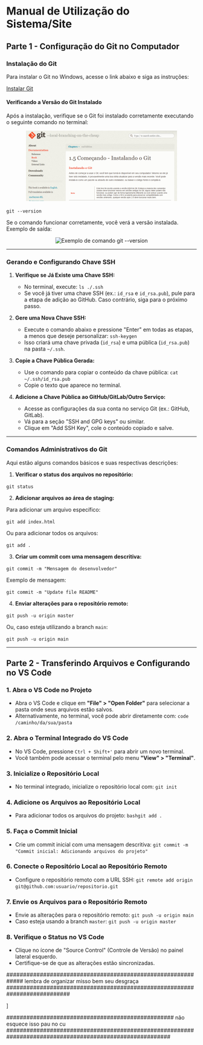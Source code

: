 # Manual de Utilização do Sistema/Site

## Parte 1 - Configuração do Git no Computador

### Instalação do Git

Para instalar o Git no Windows, acesse o link abaixo e siga as instruções:

[Instalar Git](https://git-scm.com/book/pt-br/v2/Come%C3%A7ando-Instalando-o-Git)

#### Verificando a Versão do Git Instalado

Após a instalação, verifique se o Git foi instalado corretamente executando o seguinte comando no terminal:

<p align="center">
    <img src="docs/images/Git.png" width="400" alt="Instalação do git">
</p>

```git --version```

Se o comando funcionar corretamente, você verá a versão instalada. Exemplo de saída:

<p align="center">
    <img src="docs/images/GitVersion.png" width="400" alt="Exemplo de comando git --version">
</p>

---

### Gerando e Configurando Chave SSH

1. **Verifique se Já Existe uma Chave SSH:**
   - No terminal, execute:
     ```ls ./.ssh```
   - Se você já tiver uma chave SSH (ex.: `id_rsa` e `id_rsa.pub`), pule para a etapa de adição ao GitHub. Caso contrário, siga para o próximo passo.

2. **Gere uma Nova Chave SSH:**
   - Execute o comando abaixo e pressione "Enter" em todas as etapas, a menos que deseje personalizar:
     ```ssh-keygen```
   - Isso criará uma chave privada (`id_rsa`) e uma pública (`id_rsa.pub`) na pasta `~/.ssh`.

3. **Copie a Chave Pública Gerada:**
   - Use o comando para copiar o conteúdo da chave pública:
     ```cat ~/.ssh/id_rsa.pub```
   - Copie o texto que aparece no terminal.

4. **Adicione a Chave Pública ao GitHub/GitLab/Outro Serviço:**
   - Acesse as configurações da sua conta no serviço Git (ex.: GitHub, GitLab).
   - Vá para a seção "SSH and GPG keys" ou similar.
   - Clique em "Add SSH Key", cole o conteúdo copiado e salve.
---

### Comandos Administrativos do Git

Aqui estão alguns comandos básicos e suas respectivas descrições:

1. **Verificar o status dos arquivos no repositório:**

```git status```

2. **Adicionar arquivos ao área de staging:**

Para adicionar um arquivo específico:

```git add index.html```

Ou para adicionar todos os arquivos:

```git add .```

3. **Criar um commit com uma mensagem descritiva:**

```git commit -m "Mensagem do desenvolvedor"```

Exemplo de mensagem: 

```git commit -m "Update file README"```

4. **Enviar alterações para o repositório remoto:**

```git push -u origin master```

Ou, caso esteja utilizando a branch `main`:

```git push -u origin main```

---

## Parte 2 - Transferindo Arquivos e Configurando no VS Code

### 1. **Abra o VS Code no Projeto**
   - Abra o VS Code e clique em **"File" > "Open Folder"** para selecionar a pasta onde seus arquivos estão salvos.
   - Alternativamente, no terminal, você pode abrir diretamente com:
     ```code /caminho/da/sua/pasta```

### 2. **Abra o Terminal Integrado do VS Code**
   - No VS Code, pressione `Ctrl + Shift+'` para abrir um novo terminal.
   - Você também pode acessar o terminal pelo menu **"View" > "Terminal"**.

### 3. **Inicialize o Repositório Local**
   - No terminal integrado, inicialize o repositório local com:
     ```git init```

### 4. **Adicione os Arquivos ao Repositório Local**
   - Para adicionar todos os arquivos do projeto:
     ```bashgit add .```

### 5. **Faça o Commit Inicial**
   - Crie um commit inicial com uma mensagem descritiva:
     ```git commit -m "Commit inicial: Adicionando arquivos do projeto"```

### 6. **Conecte o Repositório Local ao Repositório Remoto**
   - Configure o repositório remoto com a URL SSH:
     ```git remote add origin git@github.com:usuario/repositorio.git```

### 7. **Envie os Arquivos para o Repositório Remoto**
   - Envie as alterações para o repositório remoto:
     ```git push -u origin main```
   - Caso esteja usando a branch `master`:
     ```git push -u origin master```

### 8. **Verifique o Status no VS Code**
   - Clique no ícone de "Source Control" (Controle de Versão) no painel lateral esquerdo.
   - Certifique-se de que as alterações estão sincronizadas.

#############################################################  lembra de organizar misso bem seu desgraça   ###########################################################################

<!-- PS C:\Users\Aluno> ssh-keygen
Generating public/private ed25519 key pair.
Enter file in which to save the key (C:\Users\Aluno/.ssh/id_ed25519):
Enter passphrase (empty for no passphrase):
Enter same passphrase again:
Passphrases do not match.  Try again.
Enter passphrase (empty for no passphrase):
Enter same passphrase again:
Your identification has been saved in C:\Users\Aluno/.ssh/id_ed25519
Your public key has been saved in C:\Users\Aluno/.ssh/id_ed25519.pub
The key fingerprint is:
SHA256:D+F3uMWFob0OIAeNJ6iKnl86UI7j9fdeo14vN3B/oV4 aluno@LAB02-16
The key's randomart image is:
+--[ED25519 256]--+
|     ..o    .    |
|    . o.o  o o   |
|   .  .o+ . o .  |
|  ..   + o o o   |
|..+     S + =    |
|o+ o     + B . . |
|o = ..    o++ oE.|
| + .o. .  +.o+...|
|  .o. . +=  +o. .|
+----[SHA256]-----+
PS C:\Users\Aluno> cd .\.ssh\
PS C:\Users\Aluno\.ssh> ls


    Diretório: C:\Users\Aluno\.ssh


Mode                 LastWriteTime         Length Name
----                 -------------         ------ ----
-a----        24/01/2025     09:04            464 id_ed25519
-a----        24/01/2025     09:04             97 id_ed25519.pub
-a----        24/05/2024     08:58           1861 known_hosts
-a----        21/05/2024     10:31            925 known_hosts.old


PS C:\Users\Aluno\.ssh> cat .\id_ed25519
-----BEGIN OPENSSH PRIVATE KEY-----
b3BlbnNzaC1rZXktdjEAAAAACmFlczI1Ni1jdHIAAAAGYmNyeXB0AAAAGAAAABDzK8lfvP
HcOpXE9J1gJ5YcAAAAGAAAAAEAAAAzAAAAC3NzaC1lZDI1NTE5AAAAIJKE0kBJC6qXUke3
hU0IL5IlUfGhgVez0yN7TU4kvaYAAAAAoNtNzNo636uFTxunpjxTV6v8hvH5aZxcvkWx+d
0zif7mXTTA/Jo7eexBx5qu/Py0GQMZZ4lrsg+3bWRuoWqoBWJTQOBF6K3nigTYw5uuAbcj
uiM3hglF/pdnDMyqz0LW8hYY67LMH9tKsh2j9O+FxiGjRy70RfkAAMVjvV486daeZQPPs7
UQhAP9dBHdfW1BOPZhIswgo6Mqlz0W0w5eFs8=
-----END OPENSSH PRIVATE KEY-----
PS C:\Users\Aluno\.ssh> cat .\id_ed25519.pub
ssh-ed25519 AAAAC3NzaC1lZDI1NTE5AAAAIJKE0kBJC6qXUke3hU0IL5IlUfGhgVez0yN7TU4kvaYA aluno@LAB02-16
PS C:\Users\Aluno\.ssh> -->]


################################################## não esquece isso pau no cu #########################################################################################################

<!-- PS C:\Users\Aluno\Documents\projeto1> git branch
* main
PS C:\Users\Aluno\Documents\projeto1> git branch develop
PS C:\Users\Aluno\Documents\projeto1> git branch
  develop
* main
PS C:\Users\Aluno\Documents\projeto1> git pull origin develop     
fatal: 'branch' does not appear to be a git repository
fatal: Could not read from remote repository.git 

Please make sure you have the correct access rights
and the repository exists.
PS C:\Users\Aluno\Documents\projeto1> git branch
  develop
* main
PS C:\Users\Aluno\Documents\projeto1> git chackout
git: 'chackout' is not a git command. See 'git --help'.

The most similar command is
        checkout
PS C:\Users\Aluno\Documents\projeto1> git checkout
Your branch is up to date with 'origin/main'.
PS C:\Users\Aluno\Documents\projeto1> git checkout develop
Switched to branch 'develop'
PS C:\Users\Aluno\Documents\projeto1> git branch 
* develop
  main
PS C:\Users\Aluno\Documents\projeto1> git add .
PS C:\Users\Aluno\Documents\projeto1> git commit -m "Mensagem do desenvolvedor"
On branch develop
nothing to commit, working tree clean
PS C:\Users\Aluno\Documents\projeto1> git push -u origin develop
Enter passphrase for key '/c/Users/Aluno/.ssh/id_ed25519': 
branch 'develop' set up to track 'origin/develop'.
Everything up-to-date
PS C:\Users\Aluno\Documents\projeto1>  -->


